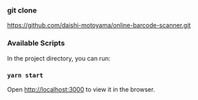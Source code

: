### git clone
https://github.com/daishi-motoyama/online-barcode-scanner.git

### Available Scripts

In the project directory, you can run:

### `yarn start`
Open [http://localhost:3000](http://localhost:3000) to view it in the browser.
